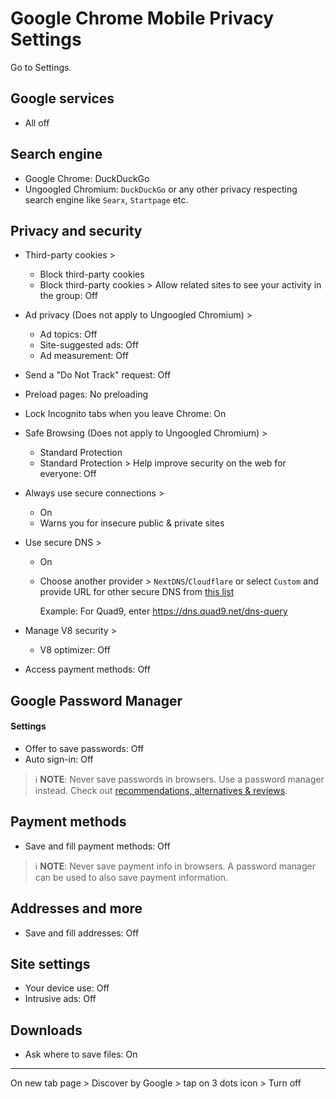 # Google Chrome Mobile Privacy Settings

Go to Settings.



## Google services
- All off



## Search engine
- Google Chrome: DuckDuckGo
- Ungoogled Chromium: `DuckDuckGo` or any other privacy respecting search engine like `Searx`, `Startpage` etc.



## Privacy and security
- Third-party cookies >
  - Block third-party cookies
  - Block third-party cookies > Allow related sites to see your activity in the group: Off
- Ad privacy (Does not apply to Ungoogled Chromium) >
  - Ad topics: Off
  - Site-suggested ads: Off
  - Ad measurement: Off
- Send a "Do Not Track" request: Off
- Preload pages: No preloading
- Lock Incognito tabs when you leave Chrome: On
- Safe Browsing (Does not apply to Ungoogled Chromium) >
  - Standard Protection
  - Standard Protection > Help improve security on the web for everyone: Off
- Always use secure connections >
  - On
  - Warns you for insecure public & private sites
- Use secure DNS > 
  - On
  - Choose another provider > `NextDNS`/`Cloudflare` or select `Custom` and provide URL for other secure DNS from [this list](https://www.privacyguides.org/en/dns/#recommended-providers)

    Example: For Quad9, enter https://dns.quad9.net/dns-query

- Manage V8 security >
  - V8 optimizer: Off
- Access payment methods: Off



## Google Password Manager

#### Settings
- Offer to save passwords: Off
- Auto sign-in: Off

> :information_source: **NOTE**: Never save passwords in browsers. Use a password manager instead. Check out [recommendations, alternatives & reviews](https://github.com/StellarSand/privacy-settings#recommendations-alternatives--reviews).



## Payment methods
- Save and fill payment methods: Off

> :information_source: **NOTE**: Never save payment info in browsers. A password manager can be used to also save payment information.



## Addresses and more
- Save and fill addresses: Off



## Site settings
- Your device use: Off
- Intrusive ads: Off



## Downloads
- Ask where to save files: On


---


On new tab page > Discover by Google > tap on 3 dots icon > Turn off
